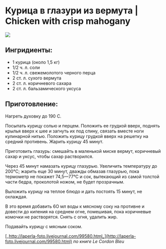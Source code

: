 # Курица в глазури из вермута \| Chicken with crisp mahogany

![](https://s-media-cache-ak0.pinimg.com/564x/d2/0c/d5/d20cd5511676f7e064f31bf7bba0d265.jpg)

## Ингридиенты:

* 1 курица \(около 1,5 кг\)
* 1/2 ч. л. соли
* 1/2 ч. л. свежемолотого черного перца
* 2 ст. л. сухого вермута
* 2 ст. л. коричневого сахара
* 2 ст. л. бальзамического уксуса

## Приготовление:

Нагреть духовку до 190 С.

Посыпать курицу солью и перцем. Положить ее грудкой вверх, поднять крылья вверх к шее и загнуть их под спину, связать вместе ноги кулинарной нитью. Положить курицу грудкой вверх на решетку на средний противень. Жарить курицу 45 минут.

Приготовить глазурь: смешайть в маленькой миске вермут, коричневый сахар и уксус, чтобы сахар растворился.

Через 45 минут намазать курицу глазурью. Увеличить температуру до 200°С; жарить еще 30 минут, дважды обмазав глазурью, пока термометр не покажет 74,5—77°С и сок, вытекающий из самой толстой части бедра, проколотой ножом, не будет прозрачным.

Выложить курицу на теплое блюдо и дать постоять 15 минут, не охлаждая.

В это время добавить 6О мл воды к мясному соку на противне и довести до кипения на среднем огне, помешивая, пока коричневые комочки не растворятся. Снять с огня, удалить жир.

Подавайть курицу с мясным соком.

[_http://laperla-foto.livejournal.com/99580.html_](http://laperla-foto.livejournal.com/99580.html) _по книге Le Cordon Bleu_


